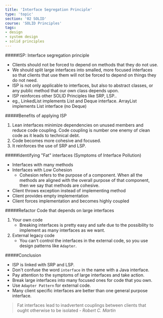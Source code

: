 ```yaml
---
title: 'Interface Segregation Principle'
type: 'topic'
section: '02 SOLID'
course: 'SOLID Principles'
tags:
- design
- system design
- solid principles
---
```

#####ISP: Interface segregation principle
- Clients should not be forced to depend on methods that they do not use.
- We should split large interfaces into smalled, more focused interfaces so that clients that use them will not be forced to depend on things they do not need.
- ISP is not only applicable to interfaces, but also to abstract classes, or any public method that our own class depends upon.
- ISP reinforces other SOLID Principles like SRP, LSP..
- eg., LinkedList implements List and Deque interface. ArrayList implements List interface (no Deque)

#####Benefits of applying ISP
1. Lean interfaces minimize dependencies on unused members and reduce code coupling. Code coupling is number one enemy of clean code as it leads to technical debt.
2. Code becomes more cohesive and focused.
3. It reinforces the use of SRP and LSP.

#####Identifying "Fat" interfaces (Symptoms of Interface Pollution)
- Interfaces with many methods
- Interfaces with Low Cohesion
	- Cohesion refers to the purpose of a component. When all the methods are aligned with the overall purpose of that component, then we say that methods are cohesive.
- Client throws exception instead of implementing method
- Client provides empty implementation
- Client forces implementation and becomes highly coupled

#####Refactor Code that depends on large interfaces
1. Your own code
	- Breaking interfaces is pretty easy and safe due to the possibility to implement as many interfaces as we want.
2. External legacy code
	- You can't control the interfaces in the external code, so you use design patterns like `Adapter`.

#####Conclusion
- ISP is linked with SRP and LSP.
- Don't confuse the word `interface` in the name with a Java interface.
- Pay attention to the symptoms of large interfaces and take action. 
- Break large interfaces into many focused ones for code that you own.
- Use `Adapter Pattern` for external code.
- Many client specific interfaces are better than one general purpose interface.

> Fat interfaces lead to inadvertent couplings between clients that ought otherwise to be isolated - _Robert C. Martin_